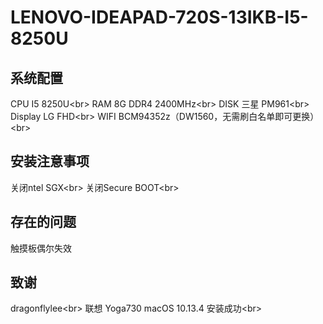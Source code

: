 LENOVO-IDEAPAD-720S-13IKB-I5-8250U
========

系统配置
---
CPU  I5 8250U\<br> 
RAM  8G DDR4 2400MHz\<br> 
DISK 三星 PM961\<br> 
Display LG FHD\<br> 
WIFI BCM94352z（DW1560，无需刷白名单即可更换）\<br> 

安装注意事项
----
关闭ntel SGX\<br> 
关闭Secure BOOT\<br> 

存在的问题
----
触摸板偶尔失效

致谢
----
dragonflylee\<br> 
联想 Yoga730 macOS 10.13.4 安装成功\<br> 
